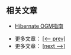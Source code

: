 ## 相关文章

+ [Hibernate OGM指南](docs/Hibernate-OGM指南.md)

- 更多文章： [[<-- prev]](../hibernate-mapping-2/README.md)
- 更多文章： [[next -->]](../hibernate-queries/README.md)